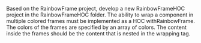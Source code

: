 Based on the RainbowFrame project, develop a new RainbowFrameHOC project in the RainbowFrameHOC folder.
The ability to wrap a component in multiple colored frames must be implemented as a HOC withRainbowFrame. 
The colors of the frames are specified by an array of colors. 
The content inside the frames should be the content that is nested in the wrapping tag.